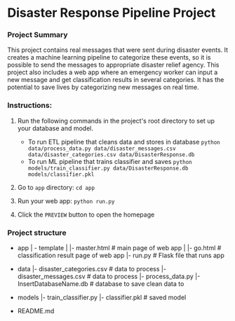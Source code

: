 # Disaster Response Pipeline Project

### Project Summary
This project contains real messages that were sent during disaster events.
It creates a machine learning pipeline to categorize these events, so it is possible to send the messages to appropriate disaster relief agency.
This project also includes a web app where an emergency worker can input a new message and get classification results in several categories.
It has the potential to save lives by categorizing new messages on real time.

### Instructions:
1. Run the following commands in the project's root directory to set up your database and model.

    - To run ETL pipeline that cleans data and stores in database
      `python data/process_data.py data/disaster_messages.csv data/disaster_categories.csv data/DisasterResponse.db`
    - To run ML pipeline that trains classifier and saves
      `python models/train_classifier.py data/DisasterResponse.db models/classifier.pkl`

2. Go to `app` directory: `cd app`

3. Run your web app: `python run.py`

4. Click the `PREVIEW` button to open the homepage

### Project structure
- app
  | - template
  | |- master.html  # main page of web app
  | |- go.html  # classification result page of web app
  |- run.py  # Flask file that runs app

- data
  |- disaster_categories.csv  # data to process
  |- disaster_messages.csv  # data to process
  |- process_data.py
  |- InsertDatabaseName.db   # database to save clean data to

- models
  |- train_classifier.py
  |- classifier.pkl  # saved model

- README.md

